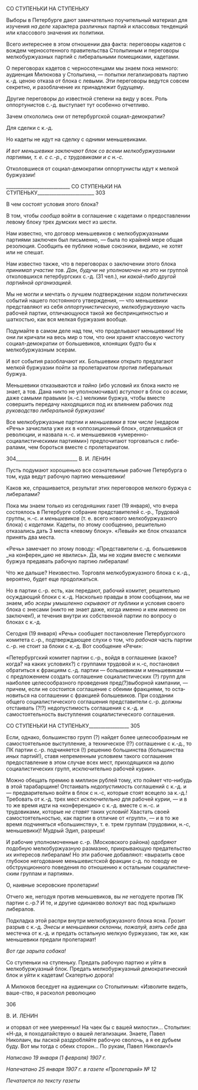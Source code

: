 СО СТУПЕНЬКИ НА СТУПЕНЬКУ

Выборы в Петербурге дают замечательно поучительный материал для изучения _на_ _деле_ характера различных партий и классовых тенденций или классового значения их политики.

Всего интереснее в этом отношении два факта: переговоры кадетов с вождем черно­сотенного правительства Столыпиным и переговоры мелкобуржуазных партий с либе­ральными помещиками, кадетами.

О переговорах кадетов с черносотенцами мы знаем пока немного: аудиенция Милю­кова у Столыпина, — попытки легализировать партию к.-д. ценою отказа от блока с ле­выми. _Эти_ переговоры ведутся совсем секретно, и разоблачение их принадлежит бу­дущему.

Другие переговоры до известной степени на виду у всех. Роль оппортунистов с.-д. выступает тут особенно отчетливо.

Зачем откололись они от петербургской социал-демократии?

Для сделки с к.-д.

Но кадеты не идут на сделку с _одними_ меньшевиками.

_И вот меньшевики заключают блок со всеми мелкобуржуазными партиями, т. е. с с.-р., с трудовиками и с н.-с._

Отколовшиеся от социал-демократии оппортунисты идут к мелкой буржуазии!

  

___________________________ СО СТУПЕНЬКИ НА СТУПЕНЬКУ________________________ 303

В чем состоят условия этого блока?

В том, чтобы _сообща_ войти в соглашение с кадетами о предоставлении левому блоку трех думских мест из шести.

Нам известно, что договор меньшевиков с мелкобуржуазными партиями заключен был письменно, — была по крайней мере общая резолюция. Сообщить ее публике но­вые союзники, видимо, не хотят или не спешат.

Нам известно также, что в переговорах о заключении этого блока _принимал участие_ _тов. Дан, будучи не уполномочен на это_ ни группой отколовшихся петербургских с.-д. (31 чел.), _ни какой-либо другой партийной организацией._

Мы не могли и мечтать о лучшем подтверждении ходом политических событий на­шего постоянного утверждения, — что меньшевики представляют из себя _оппортуни­стическую, мелкобуржуазную_ часть рабочей партии, отличающуюся такой же бес­принципностью и шаткостью, как вся мелкая буржуазия вообще.

Подумайте в самом деле над тем, что проделывают меньшевики! Не они ли кричали на весь мир о том, что они хранят классовую чистоту социал-демократии от большеви­ков, клонящих будто бы к мелкобуржуазным эсерам.

И вот события разоблачают их. Большевики открыто предлагают мелкой буржуазии пойти за пролетариатом _против_ либеральных буржуа.

Меньшевики отказываются и _тайно_ (ибо условий их блока никто не знает, а тов. Да­на никто не уполномочивал) _вступают_ в блок со _всеми,_ даже самыми правыми (н.-с.) мелкими буржуа, чтобы вместе совершить передачу находящихся под их влиянием ра­бочих _под руководство либеральной буржуазии!_

Все мелкобуржуазные партии и _меньшевики в том числе_ (недаром «Речь» зачислила уже их в «оппозиционный блок», отделившийся от революции, и назвала н.-с. и мень­шевиков «умеренно-социалистическими партиями») предпочитают торговаться с либе­ралами, чем бороться вместе с пролетариатом.

  

304__________________________ В. И. ЛЕНИН

Пусть подумают хорошенько все сознательные рабочие Петербурга о том, куда ве­дут рабочую партию меньшевики!

Каков же, спрашивается, результат этих переговоров мелкого буржуа с либералами?

Пока мы знаем только из сегодняшних газет (19 января), что вчера состоялось в Пе­тербурге собрание представителей с.-р., Трудовой группы, н.-с. и _меньшевиков_ (т. е. всего нового мелкобуржуазного блока) с _кадетами._ Кадеты, по этому сообщению, ре­шительно отказались дать 3 места «левому блоку». «Левый» же блок отказался принять два места.

«Речь» замечает по этому поводу: «Представители с.-д. большевиков _на конферен­__цию_ не явились». Да, мы не ходим вместе с мелкими буржуа предавать рабочую партию либералам!

Что же дальше? Неизвестно. Торговля мелкобуржуазного блока с к.-д., вероятно, бу­дет еще продолжаться.

Но в партии с.-р. есть, как передают, рабочий комитет, решительно осуждающий блоки с к.-д. Насколько правды в этом сообщении, мы не знаем, ибо _эсеры умышленно скрывают от публики_ и условия своего блока с энесами (никто не знает даже, когда именно и кем именно он заключен!), и течения внутри их собственной партии по во­просу о блоках с к.-д.

Сегодня (19 января) «Речь» сообщает постановление Петербургского комитета с.-р., подтверждающее слухи о том, что _рабочая_ часть партии с.-р. не стоит за блоки с к.-д. Вот сообщение «Речи»:

«Петербургский комитет партии с.-р., войдя в соглашение (какое? когда? на каких условиях?) с груп­пами трудовой и н.-с, постановил обратиться к фракциям с.-д. партии — большевикам и меньшевикам — с предложением создать соглашение социалистических (?) групп для наиболее целесообразного проведе­ния пред(?)выборной кампании, — причем, если не состоится соглашение с обеими фракциями, то оста­новиться на соглашении с фракцией большевиков. При создании общего социалистического соглашения представители с.-р. должны отстаивать (?!?) недопустимость соглашения с к.-д. и самостоятельность вы­ступления социалистического соглашения.

  

СО СТУПЕНЬКИ НА СТУПЕНЬКУ_________________ 305

Если, однако, большинство групп (?) найдет более целесообразным не самостоятельное выступление, а техническое (!?) соглашение с к.-д., то ПК партии с.-р. подчиняется (!) решению большинства (боль­шинства _иных_ партий!), ставя непременным условием такого соглашения предоставление в этом случае всех мест, приходящихся на долю социалистических групп, исключительно рабочей курии».

Можно обещать премию в миллион рублей тому, кто поймет что-нибудь в этой тара­барщине! Отстаивать _недопустимость_ соглашений с к.-д. и — предварительно войти в блок с н.-с, которые стоят всецело за к.-д.! Требовать от к.-д. трех мест _исключительно_ для рабочей курии, — и в то же время идти на «конференцию» с к.-д. вместе с н.-с. и трудовиками, которые _не ставят_ таких условий! Хвастать своей самостоятельностью, как партии в отличие от «групп», — и в то же время _подчиняться_ «большинству», т. е. трем группам (трудовики, н.-с, меньшевики)! Мудрый Эдип, разреши!

И рабочие уполномоченные с.-р. (Московского района) _одобряют_ подобную мелко­буржуазную размазню, прикрывающую предательство их интересов либералам! Но эти рабочие добавляют: «выразить свое глубокое негодование меньшевистской фракции с-д. по поводу ее обструкционного поведения по отношению к остальным социалистиче­ским группам и партиям».

О, наивные эсеровские пролетарии!

Отчего же, негодуя против меньшевиков, вы _не_ негодуете против ПК партии с.-р.? И те, и другие одинаково волокут вас под крылышко либералов.

Подкладка этой распри внутри мелкобуржуазного блока ясна. Грозит разрыв с к.-д. _Энесы и меньшевики склонны, пожалуй, взять себе_ два местечка от к.-д. и предать ос­тальную мелкую буржуазию, так же, как меньшевики предали пролетариат!

_Вот где зарыта собака!_

Со ступеньки на ступеньку. Предать рабочую партию и уйти в мелкобуржуазный блок. Предать мелкобуржуазный демократический блок и уйти к кадетам! Скатертью дорога!

А Милюков беседует на аудиенции со Столыпиным: «Изволите видеть, ваше-ство, я расколол революцию

  

306

  

В. И. ЛЕНИН

  

и оторвал от нее умеренных! На чаек бы с вашей милости»... Столыпин: «Н-да, я похо­датайствую о вашей легализации. Знаете, Павел Николаич, вы лаской раздробляйте ра­бочую сволочь, а я ее дубьем буду. Вот мы тогда с обеих сторон... По рукам, Павел Ни­колаич!»

  

_Написано 19 января (1 февраля) 1907 г._

_Напечатано 25 января 1907 г. в газете «Пролетарий» № 12_

  

_Печатается по тексту газеты_